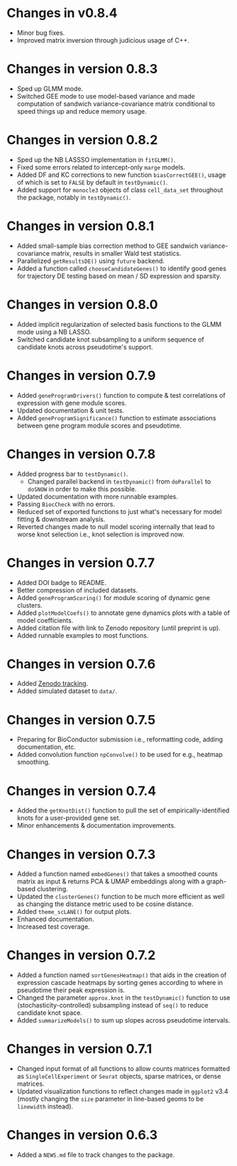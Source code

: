 # Changes in v0.8.4

+ Minor bug fixes. 
+ Improved matrix inversion through judicious usage of C++. 

# Changes in version 0.8.3

+ Sped up GLMM mode. 
+ Switched GEE mode to use model-based variance and made computation of sandwich variance-covariance matrix conditional to speed things up and reduce memory usage. 

# Changes in version 0.8.2

+ Sped up the NB LASSSO implementation in `fitGLMM()`. 
+ Fixed some errors related to intercept-only `marge` models. 
+ Added DF and KC corrections to new function `biasCorrectGEE()`, usage of which is set to `FALSE` by default in `testDynamic()`. 
+ Added support for `monocle3` objects of class `cell_data_set` throughout the package, notably in `testDynamic()`. 

# Changes in version 0.8.1

+ Added small-sample bias correction method to GEE sandwich variance-covariance matrix, results in smaller Wald test statistics. 
+ Parallelized `getResultsDE()` using `future` backend. 
+ Added a function called `chooseCandidateGenes()` to identify good genes for trajectory DE testing based on mean / SD expression and sparsity. 

# Changes in version 0.8.0

+ Added implicit regularization of selected basis functions to the GLMM mode using a NB LASSO. 
+ Switched candidate knot subsampling to a uniform sequence of candidate knots across pseudotime's support. 

# Changes in version 0.7.9

+ Added `geneProgramDrivers()` function to compute & test correlations of expression with gene module scores.
+ Updated documentation & unit tests.
+ Added `geneProgramSignificance()` function to estimate associations between gene program module scores and pseudotime. 

# Changes in version 0.7.8

+ Added progress bar to `testDynamic()`. 
  + Changed parallel backend in `testDynamic()` from `doParallel` to `doSNOW` in order to make this possible. 
+ Updated documentation with more runnable examples. 
+ Passing `BiocCheck` with no errors. 
+ Reduced set of exported functions to just what's necessary for model fitting & downstream analysis. 
+ Reverted changes made to null model scoring internally that lead to worse knot selection i.e., knot selection is improved now. 

# Changes in version 0.7.7

+ Added DOI badge to README. 
+ Better compression of included datasets.
+ Added `geneProgramScoring()` for module scoring of dynamic gene clusters.
+ Added `plotModelCoefs()` to annotate gene dynamics plots with a table of model coefficients. 
+ Added citation file with link to Zenodo repository (until preprint is up).
+ Added runnable examples to most functions. 

# Changes in version 0.7.6

+ Added [Zenodo tracking](https://doi.org/10.5281/zenodo.10182497).
+ Added simulated dataset to `data/`.

# Changes in version 0.7.5

+ Preparing for BioConductor submission i.e., reformatting code, adding documentation, etc.
+ Added convolution function `npConvolve()` to be used for e.g., heatmap smoothing.

# Changes in version 0.7.4

+ Added the `getKnotDist()` function to pull the set of empirically-identified knots for a user-provided gene set.
+ Minor enhancements & documentation improvements. 

# Changes in version 0.7.3

+ Added a function named `embedGenes()` that takes a smoothed counts matrix as input & returns PCA & UMAP embeddings along with a graph-based clustering. 
+ Updated the `clusterGenes()` function to be much more efficient as well as changing the distance metric used to be cosine distance. 
+ Added `theme_scLANE()` for output plots. 
+ Enhanced documentation. 
+ Increased test coverage.

# Changes in version 0.7.2 

+ Added a function named `sortGenesHeatmap()` that aids in the creation of expression cascade heatmaps by sorting genes according to where in pseudotime their peak expression is. 
+ Changed the parameter `approx.knot` in the `testDynamic()` function to use (stochasticity-controlled) subsampling instead of `seq()` to reduce candidate knot space. 
+ Added `summarizeModels()` to sum up slopes across pseudotime intervals. 

# Changes in version 0.7.1

+ Changed input format of all functions to allow counts matrices formatted as `SingleCellExperiment` or `Seurat` objects, sparse matrices, or dense matrices.
+ Updated visualization functions to reflect changes made in `ggplot2` v3.4 (mostly changing the `size` parameter in line-based geoms to be `linewidth` instead). 

# Changes in version 0.6.3

+ Added a `NEWS.md` file to track changes to the package.
